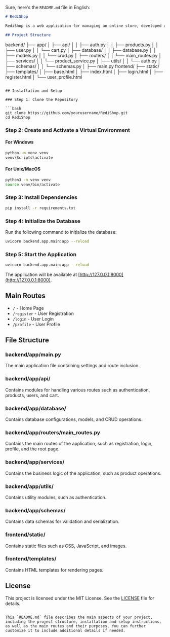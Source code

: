 Sure, here's the `README.md` file in English:

```markdown
# RediShop

RediShop is a web application for managing an online store, developed using FastAPI for the backend and Jinja2 for template rendering.

## Project Structure

```
backend/
    ├── app/
    │   ├── api/
    │   │   ├── auth.py
    │   │   ├── products.py
    │   │   ├── user.py
    │   │   └── cart.py
    │   ├── database/
    │   │   ├── database.py
    │   │   ├── models.py
    │   │   └── crud.py
    │   ├── routers/
    │   │   └── main_routes.py
    │   ├── services/
    │   │   └── product_service.py
    │   ├── utils/
    │   │   └── auth.py
    │   ├── schemas/
    │   │   └── schemas.py
    │   ├── main.py
frontend/
    ├── static/
    ├── templates/
    │   ├── base.html
    │   ├── index.html
    │   ├── login.html
    │   ├── register.html
    │   └── user_profile.html
```

## Installation and Setup

### Step 1: Clone the Repository

```bash
git clone https://github.com/yourusername/RediShop.git
cd RediShop
```

### Step 2: Create and Activate a Virtual Environment

#### For Windows

```bash
python -m venv venv
venv\Scripts\activate
```

#### For Unix/MacOS

```bash
python3 -m venv venv
source venv/bin/activate
```

### Step 3: Install Dependencies

```bash
pip install -r requirements.txt
```

### Step 4: Initialize the Database

Run the following command to initialize the database:

```bash
uvicorn backend.app.main:app --reload
```

### Step 5: Start the Application

```bash
uvicorn backend.app.main:app --reload
```

The application will be available at [http://127.0.0.1:8000](http://127.0.0.1:8000).

## Main Routes

- `/` - Home Page
- `/register` - User Registration
- `/login` - User Login
- `/profile` - User Profile

## File Structure

### backend/app/main.py

The main application file containing settings and route inclusion.

### backend/app/api/

Contains modules for handling various routes such as authentication, products, users, and cart.

### backend/app/database/

Contains database configurations, models, and CRUD operations.

### backend/app/routers/main_routes.py

Contains the main routes of the application, such as registration, login, profile, and the root page.

### backend/app/services/

Contains the business logic of the application, such as product operations.

### backend/app/utils/

Contains utility modules, such as authentication.

### backend/app/schemas/

Contains data schemas for validation and serialization.

### frontend/static/

Contains static files such as CSS, JavaScript, and images.

### frontend/templates/

Contains HTML templates for rendering pages.

## License

This project is licensed under the MIT License. See the [LICENSE](LICENSE) file for details.
```

This `README.md` file describes the main aspects of your project, including the project structure, installation and setup instructions, as well as the main routes and their purposes. You can further customize it to include additional details if needed.

